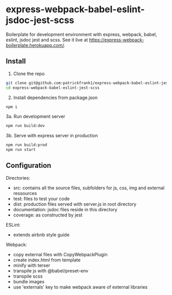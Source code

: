 # express-webpack-babel-eslint-jsdoc-jest-scss
Boilerplate for development environment with express, webpack, babel, eslint, jsdoc jest and scss.
See it live at https://express-webpack-boilerplate.herokuapp.com/.


## Install

1. Clone the repo
``` bash
git clone git@github.com:patrickfrank1/express-webpack-babel-eslint-jest-scss.git
cd express-webpack-babel-eslint-jest-scss
```
2. Install dependencies from package.json
``` bash
npm i
```
3a. Run development server
``` bash
npm run build:dev
```
3b. Serve with express server in production
``` bash
npm run build:prod
npm run start
```

## Configuration

Directories:
- src: contains all the source files, subfolders for js, css, img and external ressources
- test: files to test your code
- dist: production files served with server.js in root directory
- documentation: jsdoc files reside in this directory
- coverage: as constructed by jest

ESLint:
- extends airbnb style guide

Webpack:
- copy external files with CopyWebpackPlugin
- create index.html from template
- minify with terser
- transpile js with @babel/preset-env
- transpile scss
- bundle images
- use 'externals' key to make webpack aware of external libraries

